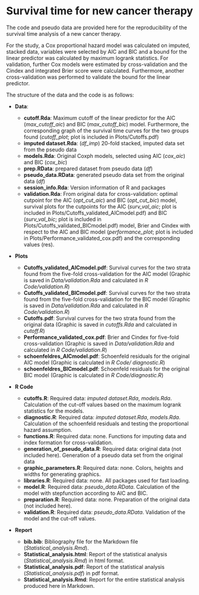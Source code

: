 # Survival time for new cancer therapy
The code and pseudo data are provided here for the reproducibility of the survival time analysis of a new cancer therapy.

For the study, a Cox proportional hazard model was calculated on imputed, stacked data, variables were selected by AIC and BIC and a bound for the linear predictor was calculated by maximum logrank statistics. For validation, further Cox models were estimated by cross-validation and the Cindex and integrated Brier score were calculated. Furthermore, another cross-validation was performed to validate the bound for the linear predictor.

The structure of the data and the code is as follows:

- **Data**:
  - **cutoff.Rda**: Maximum cutoff of the linear predictor for the AIC (*max_cutoff_aic*) and BIC (*max_cutoff_bic*) model. Furthermore, the corresponding graph of the survival time curves for the two groups found (*cutoff_plot*; plot is included in Plots/Cutoffs.pdf)
  - **imputed dataset.Rda**: (*df_imp*) 20-fold stacked, imputed data set from the pseudo data
  - **models.Rda**: Original Coxph models, selected using AIC (*cox_aic*) and BIC (*cox_bic*)
  - **prep.RData**: prepared dataset from pseudo data (*df*)
  - **pseudo_data.RData**: generated pseudo data set from the original data (*df*)
  - **session_info.Rda**: Version information of R and packages
  - **validation.Rda**: From original data for cross-validation: optimal cutpoint for the AIC (*opt_cut_aic*) and BIC (*opt_cut_bic*) model, survival plots for the cutpoints for the AIC (*surv_val_aic*; plot is included in Plots/Cutoffs_validated_AICmodel.pdf) and BIC (*surv_val_bic*; plot is included in Plots/Cutoffs_validated_BICmodel.pdf) model, Brier and Cindex with respect to the AIC and BIC model (*performance_plot*; plot is included in Plots/Performance_validated_cox.pdf) and the corresponding values (res).
  
- **Plots**
  - **Cutoffs_validated_AICmodel.pdf**: Survival curves for the two strata found from the five-fold cross-validation for the AIC model (Graphic is saved in *Data/validation.Rda* and calculated in *R Code/validation.R*)
  - **Cutoffs_validated_BICmodel.pdf**: Survival curves for the two strata found from the five-fold cross-validation for the BIC model (Graphic is saved in *Data/validation.Rda* and calculated in *R Code/validation.R*)
  - **Cutoffs.pdf**: Survival curves for the two strata found from the original data (Graphic is saved in *cutoffs.Rda* and calculated in *cutoff.R*)
  - **Performance_validated_cox.pdf**: Brier and Cindex for five-fold cross-validation (Graphic is saved in *Data/validation.Rda* and calculated in *R Code/validation.R*)
  - **schoenfeldres_AICmodel.pdf**: Schoenfeld residuals for the original AIC model (Graphic is calculated in *R Code/ diagnostic.R*)
  - **schoenfeldres_BICmodel.pdf**: Schoenfeld residuals for the original BIC model (Graphic is calculated in *R Code/diagnostic.R*)
  
- **R Code**
  - **cutoffs.R**: Required data: *imputed dataset.Rda*, *models.Rda*. Calculation of the cut-off values based on the maximum logrank statistics for the models. 
  - **diagnostic.R**: Required data: *imputed dataset.Rda*, *models.Rda*. Calculation of the schoenfeld residuals and testing the proportional hazard assumption.
  - **functions.R**: Required data: none. Functions for imputing data and index formation for cross-validation.
  - **generation_of_pseudo_data.R**: Required data: original data (not included here). Generation of a pseudo data set from the original data
  - **graphic_parameters.R**: Required data: none. Colors, heights and widths for generating graphics.
  - **libraries.R**: Required data: none. All packages used for fast loading.
  - **model.R**: Required data: *pseudo_data.RData*. Calculation of the model with stepfunction according to AIC and BIC.
  - **preparation.R**: Required data: none. Preparation of the original data (not included here).
  - **validation.R**: Required data: *pseudo_data.RData*. Validation of the model and the cut-off values.
  
- **Report**
  - **bib.bib**: Bibliography file for the Markdown file (*Statistical_analysis.Rmd*).
  - **Statistical_analysis.html**: Report of the statistical analysis (*Statistical_analysis.Rmd*) in html format.
  - **Statistical_analysis.pdf**: Report of the statistical analysis (*Statistical_analysis.pdf*) in pdf format.
  - **Statistical_analysis.Rmd**: Report for the entire statistical analysis produced here in Markdown. 

